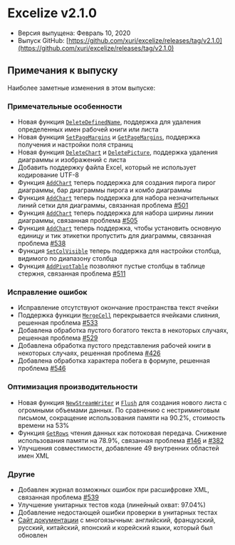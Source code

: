 # Excelize v2.1.0

* Версия выпущена: Февраль 10, 2020
* Выпуск GitHub: [https://github.com/xuri/excelize/releases/tag/v2.1.0](https://github.com/xuri/excelize/releases/tag/v2.1.0)

## Примечания к выпуску

Наиболее заметные изменения в этом выпуске:

### Примечательные особенности

* Новая функция [`DeleteDefinedName`](https://pkg.go.dev/github.com/xuri/excelize/v2@v2.1.0#File.DeleteDefinedName), поддержка для удаления определенных имен рабочей книги или листа
* Новая функция [`SetPageMargins`](https://pkg.go.dev/github.com/xuri/excelize/v2@v2.1.0#File.SetPageMargins) и [`GetPageMargins`](https://pkg.go.dev/github.com/xuri/excelize/v2@v2.1.0#File.GetPageMargins), поддержка получения и настройки поля страниц
* Новая функция [`DeleteChart`](https://pkg.go.dev/github.com/xuri/excelize/v2@v2.1.0#File.DeleteChart) и [`DeletePicture`](https://pkg.go.dev/github.com/xuri/excelize/v2@v2.1.0#File.DeletePicture), поддержка удаления диаграммы и изображений с листа
* Добавить поддержку файла Excel, который не использует кодирование UTF-8
* Функция [`AddChart`](https://pkg.go.dev/github.com/xuri/excelize/v2@v2.1.0#File.AddChart) теперь поддержка для создания пирога пирог диаграммы, бар диаграммы пирога и комбо диаграммы
* Функция [`AddChart`](https://pkg.go.dev/github.com/xuri/excelize/v2@v2.1.0#File.AddChart) теперь поддержка для набора незначительных линий сетки для диаграммы, связанная проблема [#501](https://github.com/xuri/excelize/issues/501)
* Функция [`AddChart`](https://pkg.go.dev/github.com/xuri/excelize/v2@v2.1.0#File.AddChart) теперь поддержка для набора ширины линии диаграммы, связанная проблема [#505](https://github.com/xuri/excelize/issues/505)
* Функция [`AddChart`](https://pkg.go.dev/github.com/xuri/excelize/v2@v2.1.0#File.AddChart) теперь поддержка, чтобы установить основную единицу и тик этикетки пропустить для диаграммы, связанная проблема [#538](https://github.com/xuri/excelize/issues/538)
* Функция [`SetColVisible`](https://pkg.go.dev/github.com/xuri/excelize/v2@v2.1.0#File.SetColVisible) теперь поддержка для настройки столбца, видимого по диапазону столбца
* Функция [`AddPivotTable`](https://pkg.go.dev/github.com/xuri/excelize/v2@v2.1.0#File.AddPivotTable) позволяют пустые столбцы в таблице стержня, связанная проблема [#511](https://github.com/xuri/excelize/issues/511)

### Исправление ошибок

* Исправление отсутствуют окончание пространства текст ячейки
* Поддержка функции [`MergeCell`](https://pkg.go.dev/github.com/xuri/excelize/v2@v2.1.0#File.MergeCell) перекрывается ячейками слияния, решенная проблема [#533](https://github.com/xuri/excelize/issues/533)
* Добавлена обработка пустого богатого текста в некоторых случаях, решенная проблема [#529](https://github.com/xuri/excelize/issues/529)
* Добавлена обработка пустого представления рабочей книги в некоторых случаях, решенная проблема [#426](https://github.com/xuri/excelize/issues/426)
* Добавлена обработка характера побега в формуле, решенная проблема [#546](https://github.com/xuri/excelize/issues/546)

### Оптимизация производительности

* Новая функция [`NewStreamWriter`](https://pkg.go.dev/github.com/xuri/excelize/v2@v2.1.0#File.NewStreamWriter) и [`Flush`](https://pkg.go.dev/github.com/xuri/excelize/v2@v2.1.0#StreamWriter.Flush) для создания нового листа с огромными объемами данных. По сравнению с нестриминговым письмом, сокращение использования памяти на 90.2%, стоимость времени на 53%
* Функция [`GetRows`](https://pkg.go.dev/github.com/xuri/excelize/v2@v2.1.0#File.GetRows) чтения данных как потоковая передача. Снижение использования памяти на 78.9%, связанная проблема [#146](https://github.com/xuri/excelize/issues/146) и [#382](https://github.com/xuri/excelize/issues/382)
* Улучшения совместимости, добавление 49 внутренних областей имен XML

### Другие

* Добавлен журнал возможных ошибок при расшифровке XML, связанная проблема [#539](https://github.com/xuri/excelize/issues/539)
* Улучшение унитарных тестов кода (линейный охват: 97.04%)
* Добавление недостающей ошибки проверки в унитарных тестах
* [Сайт документации](https://xuri.me/excelize) с многоязычным: английский, французский, русский, китайский, японский и корейский языки, который был обновлен
